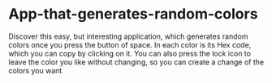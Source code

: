 # App-that-generates-random-colors
Discover this easy, but interesting application, which generates random colors once you press the button of space. In each color is its Hex code, which you can copy by clicking on it. You can also press the lock icon to leave the color you like without changing, so you can create a change of the colors you want
